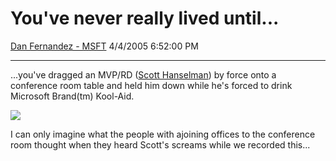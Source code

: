 <div id="page">

# You've never really lived until...

[Dan Fernandez -
MSFT](https://social.msdn.microsoft.com/profile/Dan%20Fernandez%20-%20MSFT)
4/4/2005 6:52:00 PM

-----

<div id="content">

...you've dragged an MVP/RD ([Scott
Hanselman](http://www.hanselman.com/blog/)) by force onto a conference
room table and held him down while he's forced to drink Microsoft
Brand(tm)
Kool-Aid.

[![](http://www.hanselman.com/blog/content/binary/koolaidsplash.jpg)](http://www.hanselman.com/blog/CommentView,guid,5b10f333-2673-4b19-877b-72eb337abeaa.aspx)

I can only imagine what the people with ajoining offices to the
conference room thought when they heard Scott's screams while we
recorded this...

</div>

</div>
